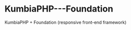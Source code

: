 KumbiaPHP---Foundation
======================

KumbiaPHP + Foundation (responsive front-end framework)